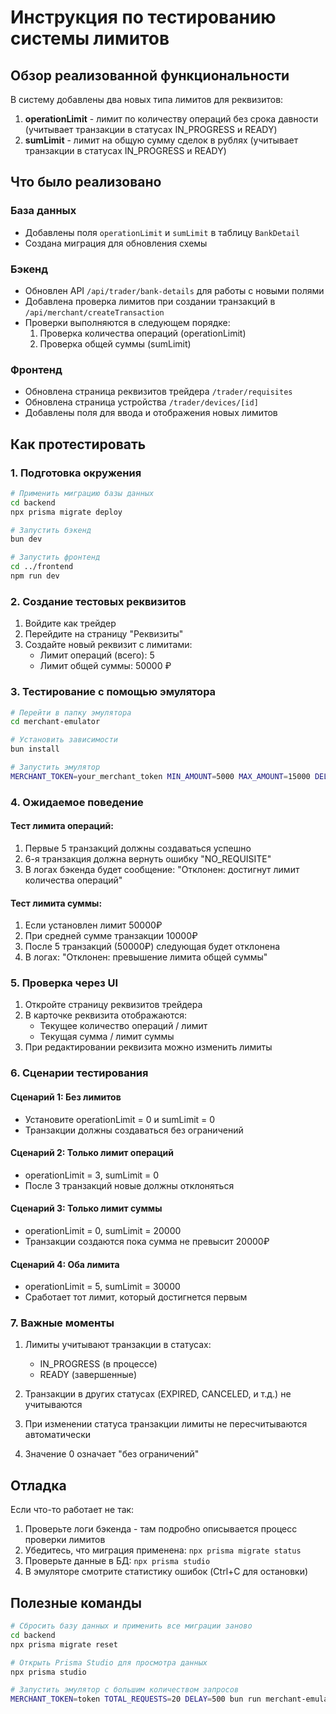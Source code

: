 # Инструкция по тестированию системы лимитов

## Обзор реализованной функциональности

В систему добавлены два новых типа лимитов для реквизитов:

1. **operationLimit** - лимит по количеству операций без срока давности (учитывает транзакции в статусах IN_PROGRESS и READY)
2. **sumLimit** - лимит на общую сумму сделок в рублях (учитывает транзакции в статусах IN_PROGRESS и READY)

## Что было реализовано

### База данных
- Добавлены поля `operationLimit` и `sumLimit` в таблицу `BankDetail`
- Создана миграция для обновления схемы

### Бэкенд
- Обновлен API `/api/trader/bank-details` для работы с новыми полями
- Добавлена проверка лимитов при создании транзакций в `/api/merchant/createTransaction`
- Проверки выполняются в следующем порядке:
  1. Проверка количества операций (operationLimit)
  2. Проверка общей суммы (sumLimit)

### Фронтенд
- Обновлена страница реквизитов трейдера `/trader/requisites`
- Обновлена страница устройства `/trader/devices/[id]`
- Добавлены поля для ввода и отображения новых лимитов

## Как протестировать

### 1. Подготовка окружения

```bash
# Применить миграцию базы данных
cd backend
npx prisma migrate deploy

# Запустить бэкенд
bun dev

# Запустить фронтенд
cd ../frontend
npm run dev
```

### 2. Создание тестовых реквизитов

1. Войдите как трейдер
2. Перейдите на страницу "Реквизиты" 
3. Создайте новый реквизит с лимитами:
   - Лимит операций (всего): 5
   - Лимит общей суммы: 50000 ₽

### 3. Тестирование с помощью эмулятора

```bash
# Перейти в папку эмулятора
cd merchant-emulator

# Установить зависимости
bun install

# Запустить эмулятор
MERCHANT_TOKEN=your_merchant_token MIN_AMOUNT=5000 MAX_AMOUNT=15000 DELAY=2000 bun run index.ts
```

### 4. Ожидаемое поведение

#### Тест лимита операций:
1. Первые 5 транзакций должны создаваться успешно
2. 6-я транзакция должна вернуть ошибку "NO_REQUISITE"
3. В логах бэкенда будет сообщение: "Отклонен: достигнут лимит количества операций"

#### Тест лимита суммы:
1. Если установлен лимит 50000₽
2. При средней сумме транзакции 10000₽
3. После 5 транзакций (50000₽) следующая будет отклонена
4. В логах: "Отклонен: превышение лимита общей суммы"

### 5. Проверка через UI

1. Откройте страницу реквизитов трейдера
2. В карточке реквизита отображаются:
   - Текущее количество операций / лимит
   - Текущая сумма / лимит суммы
3. При редактировании реквизита можно изменить лимиты

### 6. Сценарии тестирования

#### Сценарий 1: Без лимитов
- Установите operationLimit = 0 и sumLimit = 0
- Транзакции должны создаваться без ограничений

#### Сценарий 2: Только лимит операций
- operationLimit = 3, sumLimit = 0
- После 3 транзакций новые должны отклоняться

#### Сценарий 3: Только лимит суммы  
- operationLimit = 0, sumLimit = 20000
- Транзакции создаются пока сумма не превысит 20000₽

#### Сценарий 4: Оба лимита
- operationLimit = 5, sumLimit = 30000
- Сработает тот лимит, который достигнется первым

### 7. Важные моменты

1. Лимиты учитывают транзакции в статусах:
   - IN_PROGRESS (в процессе)
   - READY (завершенные)

2. Транзакции в других статусах (EXPIRED, CANCELED, и т.д.) не учитываются

3. При изменении статуса транзакции лимиты не пересчитываются автоматически

4. Значение 0 означает "без ограничений"

## Отладка

Если что-то работает не так:

1. Проверьте логи бэкенда - там подробно описывается процесс проверки лимитов
2. Убедитесь, что миграция применена: `npx prisma migrate status`
3. Проверьте данные в БД: `npx prisma studio`
4. В эмуляторе смотрите статистику ошибок (Ctrl+C для остановки)

## Полезные команды

```bash
# Сбросить базу данных и применить все миграции заново
cd backend
npx prisma migrate reset

# Открыть Prisma Studio для просмотра данных
npx prisma studio

# Запустить эмулятор с большим количеством запросов
MERCHANT_TOKEN=token TOTAL_REQUESTS=20 DELAY=500 bun run merchant-emulator/index.ts
```
